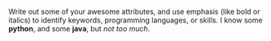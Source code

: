 Write out some of your awesome attributes, and use emphasis (like bold or italics) to identify keywords, programming languages, or skills. 
I know some **python**, and some **java**, but *not too much*.
